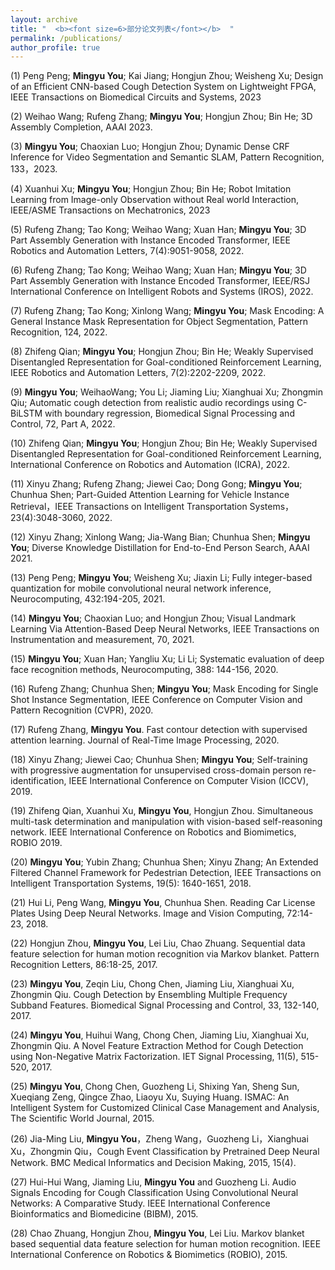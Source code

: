 ```yaml
---
layout: archive
title: "  <b><font size=6>部分论文列表</font></b>  "
permalink: /publications/
author_profile: true
---
```

(1)	Peng Peng; **Mingyu You**; Kai Jiang; Hongjun Zhou; Weisheng Xu; Design of an Efficient CNN-based Cough Detection System on Lightweight FPGA, IEEE Transactions on Biomedical Circuits and Systems, 2023

(2)	Weihao Wang; Rufeng Zhang; **Mingyu You**; Hongjun Zhou; Bin He; 3D Assembly Completion, AAAI 2023.

(3)	**Mingyu You**; Chaoxian Luo; Hongjun Zhou; Dynamic Dense CRF Inference for Video Segmentation and Semantic SLAM, Pattern Recognition, 133，2023.

(4)	Xuanhui Xu; **Mingyu You**; Hongjun Zhou; Bin He; Robot Imitation Learning from Image-only Observation without Real world Interaction, IEEE/ASME Transactions on Mechatronics, 2023

(5)	Rufeng Zhang; Tao Kong; Weihao Wang; Xuan Han; **Mingyu You**; 3D Part Assembly Generation with Instance Encoded Transformer, IEEE Robotics and Automation Letters, 7(4):9051-9058, 2022.

(6)	Rufeng Zhang; Tao Kong; Weihao Wang; Xuan Han; **Mingyu You**; 3D Part Assembly Generation with Instance Encoded Transformer, IEEE/RSJ International Conference on Intelligent Robots and Systems (IROS), 2022.

(7)	Rufeng Zhang; Tao Kong; Xinlong Wang; **Mingyu You**; Mask Encoding: A General Instance Mask Representation for Object Segmentation, Pattern Recognition, 124, 2022.

(8)	Zhifeng Qian; **Mingyu You**; Hongjun Zhou; Bin He; Weakly Supervised Disentangled Representation for Goal-conditioned Reinforcement Learning, IEEE Robotics and Automation Letters, 7(2):2202-2209, 2022.

(9)	**Mingyu You**; WeihaoWang; You Li; Jiaming Liu; Xianghuai Xu; Zhongmin Qiu; Automatic cough detection from realistic audio recordings using C-BiLSTM with boundary regression, Biomedical Signal Processing and Control, 72, Part A, 2022.

(10)	Zhifeng Qian; **Mingyu You**; Hongjun Zhou; Bin He; Weakly Supervised Disentangled Representation for Goal-conditioned Reinforcement Learning,  International Conference on Robotics and Automation (ICRA), 2022.

(11)	Xinyu Zhang; Rufeng Zhang; Jiewei Cao; Dong Gong; **Mingyu You**; Chunhua Shen; Part-Guided Attention Learning for Vehicle Instance Retrieval，IEEE Transactions on Intelligent Transportation Systems，23(4):3048-3060, 2022.

(12)	Xinyu Zhang; Xinlong Wang; Jia-Wang Bian; Chunhua Shen; **Mingyu You**; Diverse Knowledge Distillation for End-to-End Person Search, AAAI 2021.

(13)	Peng Peng; **Mingyu You**; Weisheng Xu; Jiaxin Li; Fully integer-based quantization for mobile convolutional neural network inference, Neurocomputing, 432:194-205, 2021. 

(14)	**Mingyu You**; Chaoxian Luo; and Hongjun Zhou; Visual Landmark Learning Via Attention-Based Deep Neural Networks, IEEE Transactions on Instrumentation and measurement, 70, 2021.	

(15)	**Mingyu You**; Xuan Han; Yangliu Xu; Li Li; Systematic evaluation of deep face recognition methods, Neurocomputing, 388: 144-156, 2020. 

(16)	Rufeng Zhang; Chunhua Shen; **Mingyu You**; Mask Encoding for Single Shot Instance Segmentation, IEEE Conference on Computer Vision and Pattern Recognition (CVPR), 2020. 

(17)	Rufeng Zhang, **Mingyu You**. Fast contour detection with supervised attention learning. Journal of Real-Time Image Processing, 2020.

(18)	Xinyu Zhang; Jiewei Cao; Chunhua Shen; **Mingyu You**; Self-training with progressive augmentation for unsupervised cross-domain person re-identification, IEEE International Conference on Computer Vision (ICCV), 2019.

(19)	Zhifeng Qian, Xuanhui Xu, **Mingyu You**, Hongjun Zhou. Simultaneous multi-task determination and manipulation with vision-based self-reasoning network. IEEE International Conference on Robotics and Biomimetics, ROBIO 2019. 

(20)	**Mingyu You**; Yubin Zhang; Chunhua Shen; Xinyu Zhang; An Extended Filtered Channel Framework for Pedestrian Detection, IEEE Transactions on Intelligent Transportation Systems, 19(5): 1640-1651, 2018.

(21)	Hui Li, Peng Wang, **Mingyu You**, Chunhua Shen. Reading Car License Plates Using Deep Neural Networks. Image and Vision Computing, 72:14-23, 2018. 

(22)	Hongjun Zhou, **Mingyu You**, Lei Liu, Chao Zhuang. Sequential data feature selection for human motion recognition via Markov blanket. Pattern Recognition Letters, 86:18-25, 2017. 

(23)	**Mingyu You**, Zeqin Liu, Chong Chen, Jiaming Liu, Xianghuai Xu, Zhongmin Qiu. Cough Detection by Ensembling Multiple Frequency Subband Features. Biomedical Signal Processing and Control, 33, 132-140, 2017.

(24)	**Mingyu You**, Huihui Wang, Chong Chen, Jiaming Liu, Xianghuai Xu, Zhongmin Qiu. A Novel Feature Extraction Method for Cough Detection using Non-Negative Matrix Factorization. IET Signal Processing, 11(5), 515-520, 2017. 

(25)	**Mingyu You**, Chong Chen, Guozheng Li, Shixing Yan, Sheng Sun, Xueqiang Zeng, Qingce Zhao, Liaoyu Xu, Suying Huang. ISMAC: An Intelligent System for Customized Clinical Case Management and Analysis, The Scientific World Journal, 2015. 

(26)	Jia-Ming Liu, **Mingyu You**，Zheng Wang，Guozheng Li，Xianghuai Xu，Zhongmin Qiu，Cough Event Classification by Pretrained Deep Neural Network. BMC Medical Informatics and Decision Making, 2015, 15(4). 

(27)	Hui-Hui Wang, Jiaming Liu, **Mingyu You** and Guozheng Li. Audio Signals Encoding for Cough Classification Using Convolutional Neural Networks: A Comparative Study. IEEE International Conference Bioinformatics and Biomedicine (BIBM), 2015. 

(28)	Chao Zhuang, Hongjun Zhou, **Mingyu You**, Lei Liu. Markov blanket based sequential data feature selection for human motion recognition. IEEE International Conference on Robotics & Biomimetics (ROBIO), 2015. 



